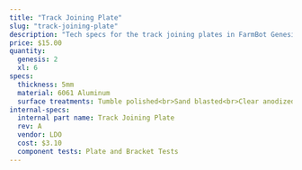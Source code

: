 ```yaml
---
title: "Track Joining Plate"
slug: "track-joining-plate"
description: "Tech specs for the track joining plates in FarmBot Genesis. Visit [our shop](http://shop.farm.bot) to purchase parts."
price: $15.00
quantity:
  genesis: 2
  xl: 6
specs:
  thickness: 5mm
  material: 6061 Aluminum
  surface treatments: Tumble polished<br>Sand blasted<br>Clear anodized
internal-specs:
  internal part name: Track Joining Plate
  rev: A
  vendor: LDO
  cost: $3.10
  component tests: Plate and Bracket Tests
---
```

